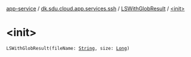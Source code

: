 [app-service](../../index.md) / [dk.sdu.cloud.app.services.ssh](../index.md) / [LSWithGlobResult](index.md) / [&lt;init&gt;](./-init-.md)

# &lt;init&gt;

`LSWithGlobResult(fileName: `[`String`](https://kotlinlang.org/api/latest/jvm/stdlib/kotlin/-string/index.html)`, size: `[`Long`](https://kotlinlang.org/api/latest/jvm/stdlib/kotlin/-long/index.html)`)`